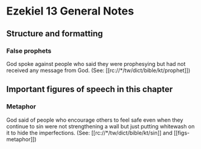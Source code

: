 # Ezekiel 13 General Notes
## Structure and formatting

### False prophets

God spoke against people who said they were prophesying but had not received any message from God. (See: [[rc://*/tw/dict/bible/kt/prophet]])

## Important figures of speech in this chapter

### Metaphor

God said of people who encourage others to feel safe even when they continue to sin were not strengthening a wall but just putting whitewash on it to hide the imperfections. (See: [[rc://*/tw/dict/bible/kt/sin]] and [[figs-metaphor]])
